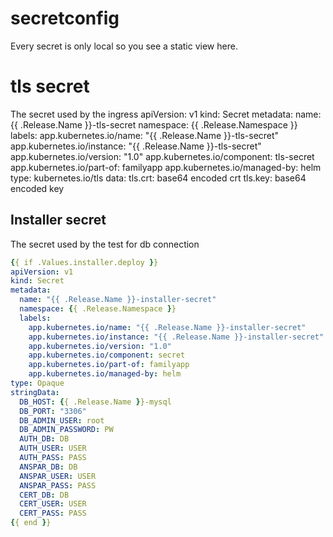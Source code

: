 
# secretconfig

Every secret is only local so you see a static view here.

# tls secret
The secret used by the ingress
apiVersion: v1
kind: Secret
metadata:
  name: {{ .Release.Name }}-tls-secret
  namespace: {{ .Release.Namespace }}
  labels:
    app.kubernetes.io/name: "{{ .Release.Name }}-tls-secret"
    app.kubernetes.io/instance: "{{ .Release.Name }}-tls-secret"
    app.kubernetes.io/version: "1.0"
    app.kubernetes.io/component: tls-secret
    app.kubernetes.io/part-of: familyapp
    app.kubernetes.io/managed-by: helm
type: kubernetes.io/tls
data:
  tls.crt: base64 encoded crt
  tls.key: base64 encoded key

## Installer secret
The secret used by the test for db connection

```yaml
{{ if .Values.installer.deploy }}
apiVersion: v1
kind: Secret
metadata:
  name: "{{ .Release.Name }}-installer-secret"
  namespace: {{ .Release.Namespace }}
  labels:
    app.kubernetes.io/name: "{{ .Release.Name }}-installer-secret"
    app.kubernetes.io/instance: "{{ .Release.Name }}-installer-secret"
    app.kubernetes.io/version: "1.0"
    app.kubernetes.io/component: secret
    app.kubernetes.io/part-of: familyapp
    app.kubernetes.io/managed-by: helm
type: Opaque
stringData:
  DB_HOST: {{ .Release.Name }}-mysql
  DB_PORT: "3306"
  DB_ADMIN_USER: root
  DB_ADMIN_PASSWORD: PW
  AUTH_DB: DB
  AUTH_USER: USER
  AUTH_PASS: PASS
  ANSPAR_DB: DB
  ANSPAR_USER: USER
  ANSPAR_PASS: PASS
  CERT_DB: DB
  CERT_USER: USER
  CERT_PASS: PASS
{{ end }}
```
